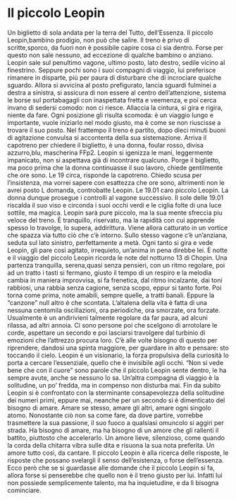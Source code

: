 # Il piccolo Leopin

Un biglietto di sola andata per la terra del Tutto, dell’Essenza. 
Il piccolo Leopin,bambino prodigio, non può che salire. 
Il treno è privo di scritte,sporco, da fuori non è possibile capire cosa ci sia dentro. Forse per questo non sale nessuno, ad eccezione di qualche bambino o anziano. 
Leopin sale sul penultimo vagone, ultimo posto, lato destro, sedile vicino al finestrino. Seppure pochi sono i suoi compagni di viaggio, lui preferisce rimanere in disparte, più per paura di disturbare che di incrociare qualche sguardo. 
Allora si avvicina al posto prefigurato, lancia sguardi fulminei a destra a sinistra, si assicura di non essere al centro dell’attenzione, sistema le borse sul portabagagli con inaspettata fretta e veemenza, e poi cerca invano di sedersi comodo: non ci riesce. Allaccia la cintura, si gira e rigira, niente da fare. Ogni posizione gli risulta scomoda: è un viaggio lungo e importante, vuole iniziarlo nel modo giusto, ma è come se non riuscisse a trovare il suo posto. 
Nel frattempo il treno è partito, dopo dieci minuti buoni di agitazione convulsa si accontenta della sua sistemazione. Arriva il capotreno per chiedere il biglietto, è una donna, foular rosso, divisa azzurro,blu, mascherina FFp2. Leopin si igenizza le mani, leggermente impanicato, non si aspettava già di incontrare qualcuno. Porge il biglietto, ma poco prima che la donna continuasse il suo lavoro, chiede gentilmente che ore sono. Le 19 circa, risponde la capotreno. Chiedo scusa per l’insistenza, ma vorrei sapere con esattezza che ore sono, altrimenti non le avrei posto L domanda, controbatte Leopin. Le 19.01 caro piccolo Leopin. La donna dunque prosegue i controlli al vagone successivo. 
Il sole delle 19.01 riscalda il suo viso e circonda i suoi occhi verdi e le ciglia folte di una luce sottile, ma magica. 
Leopin sarà pure piccolo, ma la sua mente sfreccia piu veloce del treno. È tranquillo, riservato, ma la rapidità con cui apprende spesso lo travolge, lo supera, addirittura. Viene allora catturato in un vortice che spazza via tutto ciò che c’è intorno. 
Sullo stesso vagone c’è un’anziana, seduta sul lato sinistro, perfettamente a metà. Ogni tanto si gira e vede Leopin, gli pare così agitato, irrequieto, un’anima in pena direbbe lei. 
È notte e il viaggio del piccolo Leopin ricorda le note del notturno 13 di Chopin. Una partenza tranquilla, serena,quasi senza pensieri, con un ritmo regolare, poi ad un tratto i tasti si fermano, giusto il tempo di un respiro e la melodia cambia in maniera improvvisa, si fa frenetica, dal ritmo incalzante, dai toni rabbiosi, una rabbia senza cagione, senza scopo, eppur si tanto forte. Poi torna come prima, note amabili, sempre quelle, a tratti banali. Eppure la “canzone” null altro è che scontata. 
L’altalena della vita è fatta di una nessuna centomila oscillazioni, ora periodiche, ora smorzate, ora forzate. Usualmente è un andirivieni talmente regolare da far paura, ad alcuni rilassa, ad altri annoia. Ci sono persone poi che scelgono di arrotolare le corde, aspettare un secondo e poi lasciarsi travolgere dal turbinio di emozioni che l’attrezzo procura loro. C’è alle volte bisogno di questo per riprendere, dandosi una spinta maggiore, per guardare in alto e pensare: sto toccando il cielo. 
Leopin è un visionario, la forza propulsiva della curiosità lo porta a cercare l’essenziale, quello che è invisibile agli occhi. “Non si vede bene che con il cuore” sono parole che il piccolo Leopin sente dentro, le ha sempre avute, anche se nessuno lo sa. Un’altra compagna di viaggio è la solitudine, un po’ fredda, ma in compenso non disturba mai. Fin da subito Leopin si è confrontato con la sterminante consapevolezza della  solitudine dei numeri primi, eppure mai, neanche per un secondo si è dimenticato del bisogno di amare. Amare se stesso, amare gli altri, amare ogni singolo atomo. Nonostante ciò non sa come fare, da dove partire, vorrebbe trasmettere la sua passione, il suo fuoco a qualsiasi omuncolo si aggiri per strada. Ha bisogno di amare, ma ha bisogno di un amore che gli rallenti il battito, piuttosto che accelerarlo. Un amore lieve, silenzioso, come quando la corda della chitarra vibra sulle dita e risuona la sua nota preferita. Un amore tutto così, da cantare. 
Il piccolo Leopin è alla ricerca delle risposte, le risposte che possano svelargli il senso dell’esistenza, o forse dell’essenza. 
Ecco però che se si guardasse alle domande che il piccolo Leopin si fa, allora forse si penserebbe che quello non è il treno giusto per lui. 
Infatti lui non possiede semplicemente talento, ma ha inquietudine, e da lì bisogna cominciare. 

